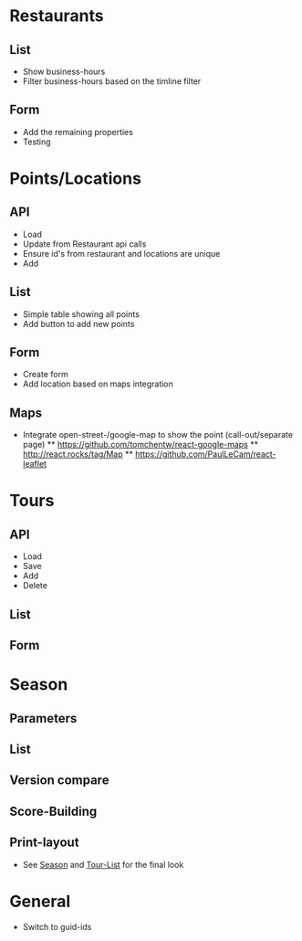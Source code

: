 # Restaurants

## List
* Show business-hours
* Filter business-hours based on the timline filter
    
## Form
* Add the remaining properties
* Testing

# Points/Locations

## API
* Load
* Update from Restaurant api calls
* Ensure id's from restaurant and locations are unique
* Add

## List
* Simple table showing all points
* Add button to add new points

## Form
* Create form
* Add location based on maps integration

## Maps
* Integrate open-street-/google-map to show the point (call-out/separate page)
  ** https://github.com/tomchentw/react-google-maps
  ** http://react.rocks/tag/Map
  ** https://github.com/PaulLeCam/react-leaflet

# Tours

## API
* Load
* Save
* Add
* Delete

## List

## Form


# Season

## Parameters

## List

## Version compare

## Score-Building

## Print-layout
* See [Season](http://rvwinterthur.ch/fileadmin/user_upload/Tourenfahren/2015/RVW_Tourenprogramm_2015.pdf) and [Tour-List](http://rvwinterthur.ch/fileadmin/user_upload/Tourenfahren/2015/RVW_Tourenbeschrieb_2015.pdf) for the final look

# General
* Switch to guid-ids
